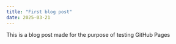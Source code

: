 ```yaml
---
title: "First blog post"
date: 2025-03-21
---
```

This is a blog post made for the purpose of testing GitHub Pages
